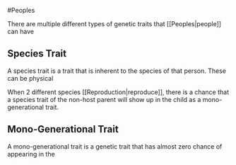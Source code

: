 #Peoples 

There are multiple different types of genetic traits that [[Peoples|people]] can have

## Species Trait
A species trait is a trait that is inherent to the species of that person. These can be physical

When 2 different species [[Reproduction|reproduce]], there is a chance that a species trait of the non-host parent will show up in the child as a mono-generational trait.
## Mono-Generational Trait
A mono-generational trait is a genetic trait that has almost zero chance of appearing in the 